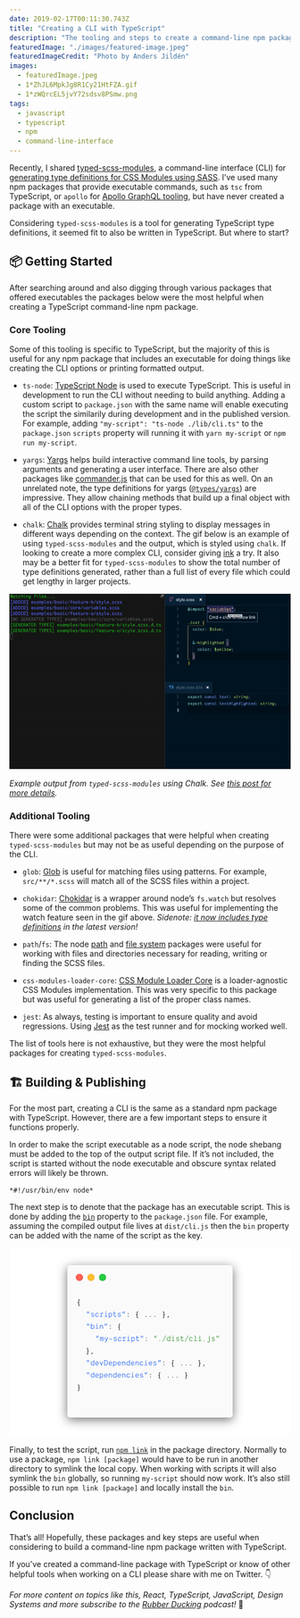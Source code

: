 ```yaml
---
date: 2019-02-17T00:11:30.743Z
title: "Creating a CLI with TypeScript"
description: "The tooling and steps to create a command-line npm package written in TypeScript"
featuredImage: "./images/featured-image.jpeg"
featuredImageCredit: "Photo by Anders Jildén"
images:
  - featuredImage.jpeg
  - 1*ZhJL6MpkJg8R1Cy21HtFZA.gif
  - 1*zWQrcEL5jvY72sdsv8PSmw.png
tags:
  - javascript
  - typescript
  - npm
  - command-line-interface
---
```


Recently, I shared [typed-scss-modules](https://github.com/skovy/typed-scss-modules), a command-line interface (CLI) for [generating type definitions for CSS Modules using SASS](/generating-typescript-definitions-for-css-modules-using-sass). I’ve used many npm packages that provide executable commands, such as `tsc` from TypeScript, or `apollo` for [Apollo GraphQL tooling](https://github.com/apollographql/apollo-tooling), but have never created a package with an executable.

Considering `typed-scss-modules` is a tool for generating TypeScript type definitions, it seemed fit to also be written in TypeScript. But where to start?

## 📦 Getting Started

After searching around and also digging through various packages that offered executables the packages below were the most helpful when creating a TypeScript command-line npm package.

### Core Tooling

Some of this tooling is specific to TypeScript, but the majority of this is useful for any npm package that includes an executable for doing things like creating the CLI options or printing formatted output.

* `ts-node`: [TypeScript Node](https://github.com/TypeStrong/ts-node) is used to execute TypeScript. This is useful in development to run the CLI without needing to build anything. Adding a custom script to `package.json` with the same name will enable executing the script the similarily during development and in the published version. For example, adding `"my-script": "ts-node ./lib/cli.ts"` to the `package.json` `scripts` property will running it with `yarn my-script` or `npm run my-script`.

* `yargs`: [Yargs](http://yargs.js.org/) helps build interactive command line tools, by parsing arguments and generating a user interface. There are also other packages like [commander.js](https://github.com/tj/commander.js) that can be used for this as well. On an unrelated note, the type definitions for yargs ([`@types/yargs`](https://www.npmjs.com/package/@types/yargs)) are impressive. They allow chaining methods that build up a final object with all of the CLI options with the proper types.

* `chalk`: [Chalk](https://github.com/chalk/chalk) provides terminal string styling to display messages in different ways depending on the context. The gif below is an example of using `typed-scss-modules` and the output, which is styled using `chalk`. If looking to create a more complex CLI, consider giving [ink](https://github.com/vadimdemedes/ink/tree/next) a try. It also may be a better fit for `typed-scss-modules` to show the total number of type definitions generated, rather than a full list of every file which could get lengthy in larger projects.

![Example output from typed-scss-modules](./images/1*ZhJL6MpkJg8R1Cy21HtFZA.gif)

*Example output from `typed-scss-modules` using Chalk. See [this post for more details](/generating-typescript-definitions-for-css-modules-using-sass).*

### Additional Tooling

There were some additional packages that were helpful when creating `typed-scss-modules` but may not be as useful depending on the purpose of the CLI.

* `glob`: [Glob](https://github.com/isaacs/node-glob) is useful for matching files using patterns. For example, `src/**/*.scss` will match all of the SCSS files within a project.

* `chokidar`: [Chokidar](https://github.com/paulmillr/chokidar) is a wrapper around node’s `fs.watch` but resolves some of the common problems. This was useful for implementing the watch feature seen in the gif above. *Sidenote: [it now includes type definitions](https://github.com/paulmillr/chokidar/pull/801) in the latest version!*

* `path`/`fs`: The node [path](https://nodejs.org/api/path.html) and [file system](https://nodejs.org/api/fs.html) packages were useful for working with files and directories necessary for reading, writing or finding the SCSS files.

* `css-modules-loader-core`: [CSS Module Loader Core](https://github.com/css-modules/css-modules-loader-core) is a loader-agnostic CSS Modules implementation. This was very specific to this package but was useful for generating a list of the proper class names.

* `jest`: As always, testing is important to ensure quality and avoid regressions. Using [Jest](https://jestjs.io/) as the test runner and for mocking worked well.

The list of tools here is not exhaustive, but they were the most helpful packages for creating `typed-scss-modules`.

## 🏗 Building & Publishing

For the most part, creating a CLI is the same as a standard npm package with TypeScript. However, there are a few important steps to ensure it functions properly.

In order to make the script executable as a node script, the node shebang must be added to the top of the output script file. If it’s not included, the script is started without the node executable and obscure syntax related errors will likely be thrown.

```
*#!/usr/bin/env node*
```

The next step is to denote that the package has an executable script. This is done by adding the [`bin`](https://docs.npmjs.com/files/package.json#bin) property to the `package.json` file. For example, assuming the compiled output file lives at `dist/cli.js` then the `bin` property can be added with the name of the script as the key.

![](./images/1*zWQrcEL5jvY72sdsv8PSmw.png)

Finally, to test the script, run [`npm link`](https://docs.npmjs.com/cli/link.html) in the package directory. Normally to use a package, `npm link [package]` would have to be run in another directory to symlink the local copy. When working with scripts it will also symlink the `bin` globally, so running `my-script` should now work. It’s also still possible to run `npm link [package]` and locally install the `bin`.

## Conclusion

That’s all! Hopefully, these packages and key steps are useful when considering to build a command-line npm package written with TypeScript.

If you’ve created a command-line package with TypeScript or know of other helpful tools when working on a CLI please share with me on Twitter. 👇

*For more content on topics like this, React, TypeScript, JavaScript, Design Systems and more subscribe to the [Rubber Ducking](http://www.rubberducking.fm/) podcast!* 🦆